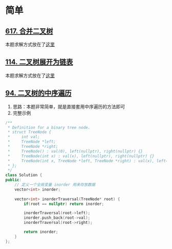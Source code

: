 # 简单

## [617. 合并二叉树](https://leetcode.cn/problems/merge-two-binary-trees/)

本题求解方式放在了[这里](https://blog.csdn.net/qq_34902437/article/details/132282156?csdn_share_tail=%7B%22type%22%3A%22blog%22%2C%22rType%22%3A%22article%22%2C%22rId%22%3A%22132282156%22%2C%22source%22%3A%22qq_34902437%22%7D)

## [114. 二叉树展开为链表](https://leetcode.cn/problems/flatten-binary-tree-to-linked-list/)

本题求解方式放在了[这里](https://github.com/Eternaldeath/LeetCodeRecord/blob/master/List.md#114-%E4%BA%8C%E5%8F%89%E6%A0%91%E5%B1%95%E5%BC%80%E4%B8%BA%E9%93%BE%E8%A1%A8)

## [94. 二叉树的中序遍历](https://leetcode.cn/problems/binary-tree-inorder-traversal/)

1. 思路：本题非常简单，就是直接套用中序遍历的方法即可
2. 完整示例

```c++
/**
 * Definition for a binary tree node.
 * struct TreeNode {
 *     int val;
 *     TreeNode *left;
 *     TreeNode *right;
 *     TreeNode() : val(0), left(nullptr), right(nullptr) {}
 *     TreeNode(int x) : val(x), left(nullptr), right(nullptr) {}
 *     TreeNode(int x, TreeNode *left, TreeNode *right) : val(x), left(left), right(right) {}
 * };
 */
class Solution {
public:
    // 定义一个全局变量 inorder 用来存放数据
    vector<int> inorder;
    
    vector<int> inorderTraversal(TreeNode* root) {
        if(root == nullptr) return inorder;

        inorderTraversal(root->left);
        inorder.push_back(root->val);
        inorderTraversal(root->right);

        return inorder;
    }
};
```

